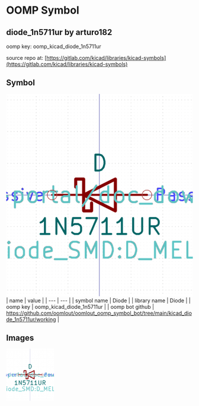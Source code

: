 # OOMP Symbol  
## diode_1n5711ur  by arturo182  
  
oomp key: oomp_kicad_diode_1n5711ur  
  
source repo at: [https://gitlab.com/kicad/libraries/kicad-symbols](https://gitlab.com/kicad/libraries/kicad-symbols)  
## Symbol  
  
[![working.png](working_600.png)](working.png)  
| name | value | 
| --- | --- | 
| symbol name | Diode | 
| library name | Diode | 
| oomp key | oomp_kicad_diode_1n5711ur | 
| oomp bot github | https://github.com/oomlout/oomlout_oomp_symbol_bot/tree/main/kicad_diode_1n5711ur/working | 
## Images  
  
[![working.png](working_140.png)](working.png)  
